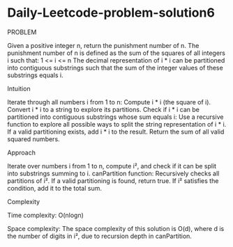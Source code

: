 # Daily-Leetcode-problem-solution6

PROBLEM

Given a positive integer n, return the punishment number of n.
The punishment number of n is defined as the sum of the squares of all integers i such that:
1 <= i <= n
The decimal representation of i * i can be partitioned into contiguous substrings such that the sum of the integer values of these substrings equals i.

Intuition

Iterate through all numbers i from 1 to n:
Compute i * i (the square of i).
Convert i * i to a string to explore its partitions.
Check if i * i can be partitioned into contiguous substrings whose sum equals i:
Use a recursive function to explore all possible ways to split the string representation of i * i.
If a valid partitioning exists, add i * i to the result.
Return the sum of all valid squared numbers.

Approach

Iterate over numbers i from 1 to n, compute i², and check if it can be split into substrings summing to i.
canPartition function:
Recursively checks all partitions of i².
If a valid partitioning is found, return true.
If i² satisfies the condition, add it to the total sum.

Complexity

Time complexity:
O(nlogn)

Space complexity:
The space complexity of this solution is O(d), where d is the number of digits in i², due to recursion depth in canPartition.
 
